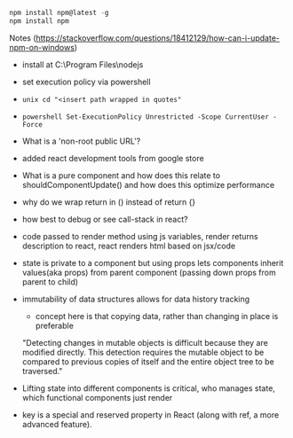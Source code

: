 ```javascript
npm install npm@latest -g 
npm install npm
```

Notes (https://stackoverflow.com/questions/18412129/how-can-i-update-npm-on-windows)
 - install at C:\Program Files\nodejs
 - set execution policy via powershell
 - ```unix cd "<insert path wrapped in quotes"```
 - ```powershell Set-ExecutionPolicy Unrestricted -Scope CurrentUser -Force```

- What is a 'non-root public URL'? 
- added react development tools from google store
- What is a pure component and how does this relate to shouldComponentUpdate() and how does this optimize performance
- why do we wrap return in () instead of return {}
- how best to debug or see call-stack in react?

-  code passed to render method using js variables, render returns description to react, react renders html based on jsx/code
- state is private to a component but using props lets components
inherit values(aka props) from parent component (passing down props from parent to child)
- immutability of data structures allows for data history tracking
    - concept here is that copying data, rather than changing in place is preferable

    "Detecting changes in mutable objects is difficult because they are modified directly. This detection requires the mutable object to be compared to previous copies of itself and the entire object tree to be traversed."

- Lifting state into different components is critical, who manages state, which functional components just render

- key is a special and reserved property in React (along with ref, a more advanced feature). 